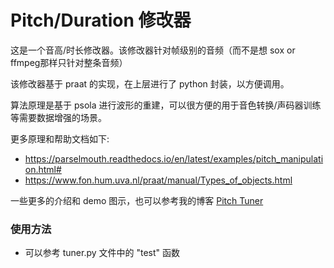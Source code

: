 # Pitch/Duration 修改器

这是一个音高/时长修改器。该修改器针对帧级别的音频（而不是想 sox or ffmpeg那样只针对整条音频）

该修改器基于 praat 的实现，在上层进行了 python 封装，以方便调用。

算法原理是基于 psola 进行波形的重建，可以很方便的用于音色转换/声码器训练等需要数据增强的场景。

更多原理和帮助文档如下:

- https://parselmouth.readthedocs.io/en/latest/examples/pitch_manipulation.html#
- https://www.fon.hum.uva.nl/praat/manual/Types_of_objects.html

一些更多的介绍和 demo 图示，也可以参考我的博客 [Pitch Tuner](https://liu-feng-deeplearning.github.io/2021/06/30/PitchTuner/)
 
### 使用方法

- 可以参考  tuner.py 文件中的 "test" 函数


 